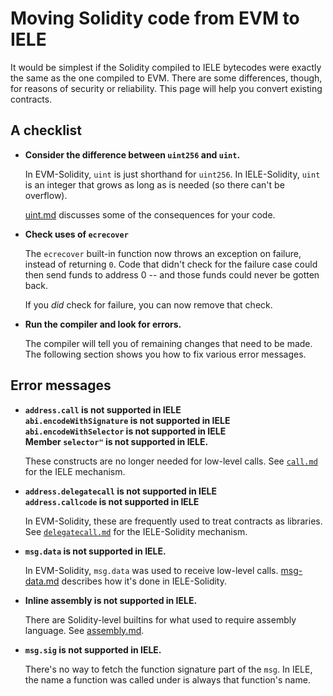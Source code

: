 # Moving Solidity code from EVM to IELE

It would be simplest if the Solidity compiled to IELE bytecodes were
exactly the same as the one compiled to EVM. There are some differences, though, for reasons of security or reliability. This page will help you convert existing contracts. 

## A checklist

* **Consider the difference between `uint256` and `uint`.**
  
  In EVM-Solidity, `uint` is just shorthand for `uint256`. 
  In IELE-Solidity, `uint` is an integer that grows as long
  as is needed (so there can't be overflow).
  
  [uint.md](uint.md) discusses some of the consequences for
  your code. 
  
* **Check uses of `ecrecover`**
  
  The `ecrecover` built-in function now throws an exception on
  failure, instead of returning `0`. Code that didn't check for the
  failure case could then send funds to address 0 -- and those funds
  could never be gotten back.
  
  If you *did* check for failure, you can now remove that check.

* **Run the compiler and look for errors.**

  The compiler will tell you of remaining changes that need to be
  made. The following section shows you how to fix various error
  messages.

## Error messages

* **`address.call` is not supported in IELE**    
  **`abi.encodeWithSignature` is not supported in IELE**    
  **`abi.encodeWithSelector` is not supported in IELE**   
  **Member `selector"` is not supported in IELE.**
  
  These constructs are no longer needed for low-level calls. 
  See [`call.md`](call.md) for the IELE mechanism. 

* **`address.delegatecall` is not supported in IELE**    
  **`address.callcode` is not supported in IELE**

  In EVM-Solidity, these are frequently used to treat contracts as
  libraries. See [`delegatecall.md`](delegatecall.md) for the
  IELE-Solidity mechanism.

* **`msg.data` is not supported in IELE.**
  
  In EVM-Solidity, `msg.data` was used to receive low-level
  calls. [msg-data.md](msg-data.md) describes how it's done in
  IELE-Solidity.

* **Inline assembly is not supported in IELE.**

  There are Solidity-level builtins for what
  used to require assembly language. See 
  [assembly.md](assembly.md). 

* **`msg.sig` is not supported in IELE.**
  
  There's no way to fetch the function signature part of the `msg`.
  In IELE, the name a function was called under is always that
  function's name.
